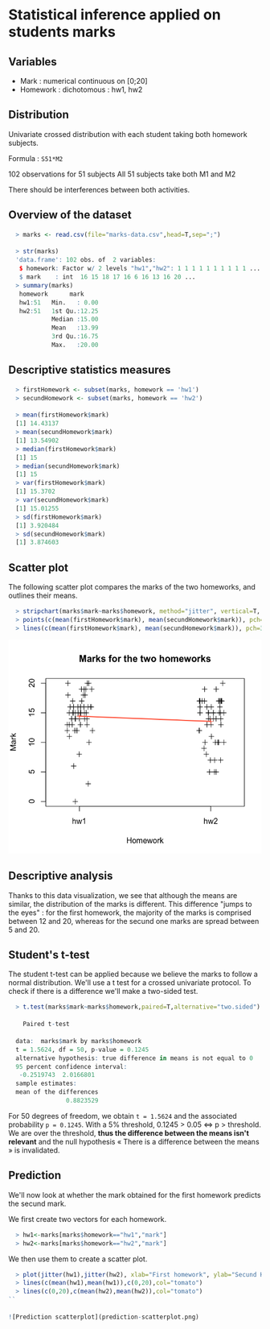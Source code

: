 # Statistical inference applied on students marks

## Variables

- Mark : numerical continuous on [0;20]
- Homework : dichotomous : hw1, hw2

## Distribution

Univariate crossed distribution with each student taking both homework subjects.

Formula : `S51*M2`

102 observations for 51 subjects
All 51 subjects take both M1 and M2

There should be interferences between both activities.

## Overview of the dataset

```r
  > marks <- read.csv(file="marks-data.csv",head=T,sep=";")

  > str(marks)
  'data.frame': 102 obs. of  2 variables:
   $ homework: Factor w/ 2 levels "hw1","hw2": 1 1 1 1 1 1 1 1 1 1 ...
   $ mark    : int  16 15 18 17 16 6 16 13 16 20 ...
  > summary(marks)
   homework      mark      
   hw1:51   Min.   : 0.00  
   hw2:51   1st Qu.:12.25  
            Median :15.00  
            Mean   :13.99  
            3rd Qu.:16.75  
            Max.   :20.00  
```

## Descriptive statistics measures

```r
  > firstHomework <- subset(marks, homework == 'hw1')
  > secundHomework <- subset(marks, homework == 'hw2')

  > mean(firstHomework$mark)
  [1] 14.43137
  > mean(secundHomework$mark)
  [1] 13.54902
  > median(firstHomework$mark)
  [1] 15
  > median(secundHomework$mark)
  [1] 15
  > var(firstHomework$mark)
  [1] 15.3702
  > var(secundHomework$mark)
  [1] 15.01255
  > sd(firstHomework$mark)
  [1] 3.920484
  > sd(secundHomework$mark)
  [1] 3.874603
```

## Scatter plot

The following scatter plot compares the marks of the two homeworks, and outlines their means.

```r
  > stripchart(marks$mark~marks$homework, method="jitter", vertical=T, xlab="Homework", ylab="Mark", main="Marks for the two homeworks", pch=3)
  > points(c(mean(firstHomework$mark), mean(secundHomework$mark)), pch=3, col="tomato")
  > lines(c(mean(firstHomework$mark), mean(secundHomework$mark)), pch=3, col="tomato", lwd=2)
```

![Marks scatterplot](marks-scatterplot.png)

## Descriptive analysis

Thanks to this data visualization, we see that although the means are similar, the distribution of the marks is different. This difference "jumps to the eyes" : for the first homework, the majority of the marks is comprised between 12 and 20, whereas for the secund one marks are spread between 5 and 20.

## Student's t-test

The student t-test can be applied because we believe the marks to follow a normal distribution. We'll use a t test for a crossed univariate protocol. To check if there is a difference we'll make a two-sided test.

```r
  > t.test(marks$mark~marks$homework,paired=T,alternative="two.sided")

    Paired t-test

  data:  marks$mark by marks$homework 
  t = 1.5624, df = 50, p-value = 0.1245
  alternative hypothesis: true difference in means is not equal to 0 
  95 percent confidence interval:
   -0.2519743  2.0166801 
  sample estimates:
  mean of the differences 
                0.8823529 
```

For 50 degrees of freedom, we obtain `t = 1.5624` and the associated probability `p = 0.1245`. With a 5% threshold, 0.1245 > 0.05 ⇔ p > threshold. We are over the threshold, __thus the difference between the means isn't relevant__ and the null hypothesis « There is a difference between the means » is invalidated.

## Prediction

We'll now look at whether the mark obtained for the first homework predicts the secund mark.

We first create two vectors for each homework.

```r
  > hw1<-marks[marks$homework=="hw1","mark"]
  > hw2<-marks[marks$homework=="hw2","mark"]
```

We then use them to create a scatter plot.

```r
  > plot(jitter(hw1),jitter(hw2), xlab="First homework", ylab="Secund Homework", ylim=c(0,20))
  > lines(c(mean(hw1),mean(hw1)),c(0,20),col="tomato")
  > lines(c(0,20),c(mean(hw2),mean(hw2)),col="tomato")
``

![Prediction scatterplot](prediction-scatterplot.png)

